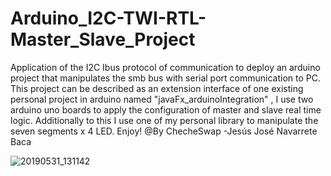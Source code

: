 # Arduino_I2C-TWI-RTL-Master_Slave_Project
Application of the I2C Ibus protocol of communication to deploy an arduino project that manipulates the smb bus with serial port communication to PC. This project can be described as an extension interface of one existing personal project in arduino named "javaFx_arduinoIntegration" , I use two arduino uno boards to apply the configuration of master and slave real time logic. Additionally to this I use one of my personal library to manipulate the seven segments x 4 LED. Enjoy! @By ChecheSwap -Jesús José Navarrete Baca

![20190531_131142](https://user-images.githubusercontent.com/21239660/61431581-2d29b600-a8eb-11e9-900d-4c8add53a2ab.jpg)
